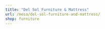 ```yaml
---
title: "Del Sol Furniture & Mattress"
url: /mesa/del-sol-furniture-and-mattress/
shop: furniture
---
```

